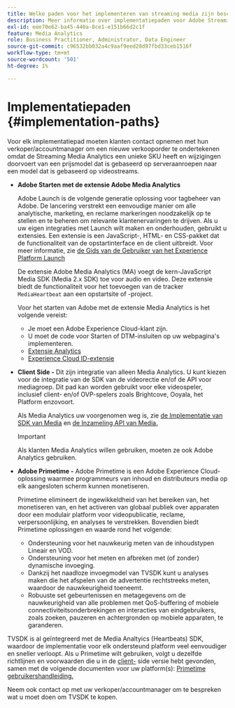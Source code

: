 ```yaml
---
title: Welke paden voor het implementeren van streaming media zijn beschikbaar?
description: Meer informatie over implementatiepaden voor Adobe Streaming Media, waaronder Adobe Launch.
exl-id: eee70e62-ba45-440a-8ce1-e151b66d2c1f
feature: Media Analytics
role: Business Practitioner, Administrator, Data Engineer
source-git-commit: c96532bb032a4c9aaf9eed28d97fbd33ceb1516f
workflow-type: tm+mt
source-wordcount: '501'
ht-degree: 1%

---
```


# Implementatiepaden {#implementation-paths}

Voor elk implementatiepad moeten klanten contact opnemen met hun verkoper/accountmanager om een nieuwe verkooporder te ondertekenen omdat de Streaming Media Analytics een unieke SKU heeft en wijzigingen doorvoert van een prijsmodel dat is gebaseerd op serveraanroepen naar een model dat is gebaseerd op videostreams.

* **Adobe Starten met de extensie Adobe Media Analytics**

   Adobe Launch is de volgende generatie oplossing voor tagbeheer van Adobe. De lancering verstrekt een eenvoudige manier om alle analytische, marketing, en reclame markeringen noodzakelijk op te stellen en te beheren om relevante klantenervaringen te drijven. Als u uw eigen integraties met Launch wilt maken en onderhouden, gebruikt u extensies. Een extensie is een JavaScript-, HTML- en CSS-pakket dat de functionaliteit van de opstartinterface en de client uitbreidt. Voor meer informatie, zie [de Gids van de Gebruiker van het Experience Platform Launch](https://experienceleague.adobe.com/docs/launch/using/overview.html)

   De extensie Adobe Media Analytics (MA) voegt de kern-JavaScript Media SDK (Media 2.x SDK) toe voor audio en video. Deze extensie biedt de functionaliteit voor het toevoegen van de tracker `MediaHeartbeat` aan een opstartsite of -project.

   Voor het starten van Adobe met de extensie Media Analytics is het volgende vereist:
   * Je moet een Adobe Experience Cloud-klant zijn.
   * U moet de code voor Starten of DTM-insluiten op uw webpagina&#39;s implementeren.
   * [Extensie Analytics](https://experienceleague.adobe.com/docs/launch/using/extensions-ref/adobe-extension/analytics-extension/overview.html)
   * [Experience Cloud ID-extensie](https://experienceleague.adobe.com/docs/launch/using/extensions-ref/adobe-extension/id-service-extension/overview.html)


* **Client Side -** Dit zijn integratie van alleen Media Analytics. U kunt kiezen voor de integratie van de SDK van de videorectie en/of de API voor mediagroep. Dit pad kan worden gebruikt voor elke videospeler, inclusief client- en/of OVP-spelers zoals Brightcove, Ooyala, het Platform enzovoort.

   Als Media Analytics uw voorgenomen weg is, zie [de Implementatie van SDK van Media](/help/sdk-implement/setup/setup-overview.md) en [de Inzameling API van Media.](/help/media-collection-api/mc-api-overview.md)

   >[!IMPORTANT]
   >
   >Als klanten Media Analytics willen gebruiken, moeten ze ook Adobe Analytics gebruiken.

* **Adobe Primetime -** Adobe Primetime is een Adobe Experience Cloud-oplossing waarmee programmeurs van inhoud en distributeurs media op elk aangesloten scherm kunnen monetiseren.

   Primetime elimineert de ingewikkeldheid van het bereiken van, het monetiseren van, en het activeren van globaal publiek over apparaten door een modulair platform voor videopublicatie, reclame, verpersoonlijking, en analyses te verstrekken. Bovendien biedt Primetime oplossingen en waarde rond het volgende:

   * Ondersteuning voor het nauwkeurig meten van de inhoudstypen Lineair en VOD.
   * Ondersteuning voor het meten en afbreken met (of zonder) dynamische invoeging.
   * Dankzij het naadloze invoegmodel van TVSDK kunt u analyses maken die het afspelen van de advertentie rechtstreeks meten, waardoor de nauwkeurigheid toeneemt.
   * Robuuste set gebeurtenissen en metagegevens om de nauwkeurigheid van alle problemen met QoS-buffering of mobiele connectiviteitsonderbrekingen en interacties van eindgebruikers, zoals zoeken, pauzeren en achtergronden op mobiele apparaten, te garanderen.

<!--
   * Integrated support for Nielsen DTVR (linear) with ID3 metadata and DCR with CMS metadata.
-->

TVSDK is al geïntegreerd met de Media Analtyics (Heartbeats) SDK, waardoor de implementatie voor elk ondersteund platform veel eenvoudiger en sneller verloopt. <!--Primetime also supports the partnership with Nielsen.--> Als u Primetime wilt gebruiken, volgt u dezelfde richtlijnen en voorwaarden die u in de  [client-](/help/intro-to-ava/implementation-paths/client-side-path.md) side versie hebt gevonden, samen met de volgende documenten voor uw platform(s):  [Primetime gebruikershandleiding.](https://helpx.adobe.com/nl/primetime/user-guide.html)

Neem ook contact op met uw verkoper/accountmanager om te bespreken wat u moet doen om TVSDK te kopen.
